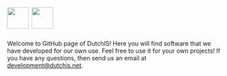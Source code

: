 <h1>
    <img height="50" src="https://cdn.dutchis.net/dutchis/banner-white.png#gh-dark-mode-only">
    <img height="50" src="https://cdn.dutchis.net/dutchis/banner-black.png#gh-light-mode-only">
</h1>

Welcome to GitHub page of DutchIS! Here you will find software that we have developed for our own use. Feel free to use it for your own projects! If you have any questions, then send us an email at development@dutchis.net.
